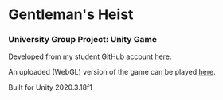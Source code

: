 # Gentleman's Heist
###  University Group Project: Unity Game

Developed from my student GitHub account [here](https://github.com/gjl774/Untitled-CMPT306-Project/tree/feature_Alpha!).

An uploaded (WebGL) version of the game can be played [here](https://struboat.itch.io/gentlemansheist).

Built for Unity 2020.3.18f1 
